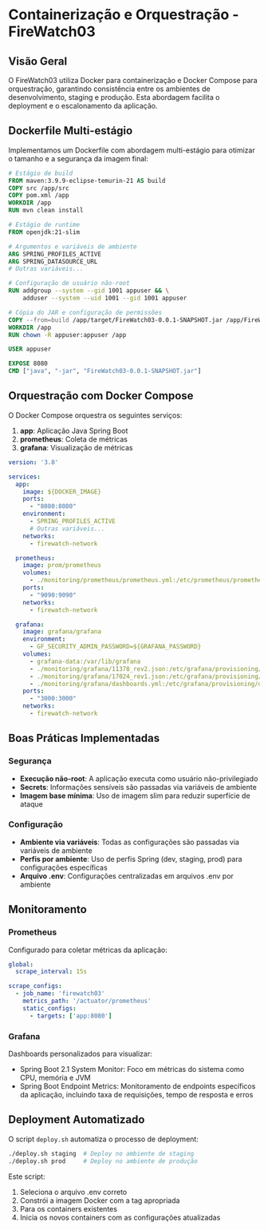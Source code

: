 # Containerização e Orquestração - FireWatch03

## Visão Geral

O FireWatch03 utiliza Docker para containerização e Docker Compose para orquestração, garantindo consistência entre os ambientes de desenvolvimento, staging e produção. Esta abordagem facilita o deployment e o escalonamento da aplicação.

## Dockerfile Multi-estágio

Implementamos um Dockerfile com abordagem multi-estágio para otimizar o tamanho e a segurança da imagem final:

```Dockerfile
# Estágio de build
FROM maven:3.9.9-eclipse-temurin-21 AS build
COPY src /app/src
COPY pom.xml /app
WORKDIR /app
RUN mvn clean install

# Estágio de runtime
FROM openjdk:21-slim

# Argumentos e variáveis de ambiente
ARG SPRING_PROFILES_ACTIVE
ARG SPRING_DATASOURCE_URL
# Outras variáveis...

# Configuração de usuário não-root
RUN addgroup --system --gid 1001 appuser && \
    adduser --system --uid 1001 --gid 1001 appuser

# Cópia do JAR e configuração de permissões
COPY --from=build /app/target/FireWatch03-0.0.1-SNAPSHOT.jar /app/FireWatch03-0.0.1-SNAPSHOT.jar
WORKDIR /app
RUN chown -R appuser:appuser /app

USER appuser

EXPOSE 8080
CMD ["java", "-jar", "FireWatch03-0.0.1-SNAPSHOT.jar"]
```

## Orquestração com Docker Compose

O Docker Compose orquestra os seguintes serviços:

1. **app**: Aplicação Java Spring Boot
2. **prometheus**: Coleta de métricas
3. **grafana**: Visualização de métricas

```yaml
version: '3.8'

services:
  app:
    image: ${DOCKER_IMAGE}
    ports:
      - "8080:8080"
    environment:
      - SPRING_PROFILES_ACTIVE
      # Outras variáveis...
    networks:
      - firewatch-network

  prometheus:
    image: prom/prometheus
    volumes:
      - ./monitoring/prometheus/prometheus.yml:/etc/prometheus/prometheus.yml
    ports:
      - "9090:9090"
    networks:
      - firewatch-network

  grafana:
    image: grafana/grafana
    environment:
      - GF_SECURITY_ADMIN_PASSWORD=${GRAFANA_PASSWORD}
    volumes:
      - grafana-data:/var/lib/grafana
      - ./monitoring/grafana/11378_rev2.json:/etc/grafana/provisioning/dashboards/spring-boot-monitor.json
      - ./monitoring/grafana/17024_rev1.json:/etc/grafana/provisioning/dashboards/spring-boot-endpoints.json
      - ./monitoring/grafana/dashboards.yml:/etc/grafana/provisioning/dashboards/dashboards.yml
    ports:
      - "3000:3000"
    networks:
      - firewatch-network
```

## Boas Práticas Implementadas

### Segurança

- **Execução não-root**: A aplicação executa como usuário não-privilegiado
- **Secrets**: Informações sensíveis são passadas via variáveis de ambiente
- **Imagem base mínima**: Uso de imagem slim para reduzir superfície de ataque

### Configuração

- **Ambiente via variáveis**: Todas as configurações são passadas via variáveis de ambiente
- **Perfis por ambiente**: Uso de perfis Spring (dev, staging, prod) para configurações específicas
- **Arquivo .env**: Configurações centralizadas em arquivos .env por ambiente

## Monitoramento

### Prometheus

Configurado para coletar métricas da aplicação:

```yaml
global:
  scrape_interval: 15s

scrape_configs:
  - job_name: 'firewatch03'
    metrics_path: '/actuator/prometheus'
    static_configs:
      - targets: ['app:8080']
```

### Grafana

Dashboards personalizados para visualizar:
- Spring Boot 2.1 System Monitor: Foco em métricas do sistema como CPU, memória e JVM
- Spring Boot Endpoint Metrics: Monitoramento de endpoints específicos da aplicação, incluindo taxa de requisições, tempo de resposta e erros

## Deployment Automatizado

O script `deploy.sh` automatiza o processo de deployment:

```bash
./deploy.sh staging  # Deploy no ambiente de staging
./deploy.sh prod     # Deploy no ambiente de produção
```

Este script:
1. Seleciona o arquivo .env correto
2. Constrói a imagem Docker com a tag apropriada
3. Para os containers existentes
4. Inicia os novos containers com as configurações atualizadas